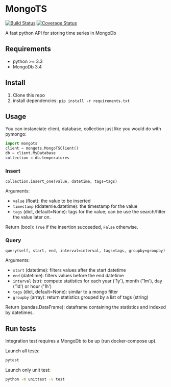 MongoTS
======

[![Build Status](https://travis-ci.org/AntoineToubhans/MongoTs.svg?branch=master)](https://travis-ci.org/AntoineToubhans/MongoTs)
[![Coverage Status](https://coveralls.io/repos/github/AntoineToubhans/MongoTs/badge.svg?branch=master)](https://coveralls.io/github/AntoineToubhans/MongoTs?branch=master)

A fast python API for storing time series in MongoDb

## Requirements

- python >= 3.3
- MongoDb 3.4

## Install

1. Clone this repo
2. install dependencies: `pip install -r requirements.txt`

## Usage

You can instanciate client, database, collection just like you would
do with pymongo:

```python
import mongots
client = mongots.MongoTSClient()
db = client.MyDatabase
collection = db.temperatures
```

### Insert

```
collection.insert_one(value, datetime, tags=tags)
```

Arguments:
- `value` (float): the value to be inserted
- `timestamp` (ddatemie.datetime): the timestamp for the value
- `tags` (dict, default=None): tags for the value; can be use the search/filter the value later on.

Return (bool): `True` if the insertion succeeded, `False` otherwise.

### Query

```
query(self, start, end, interval=interval, tags=tags, groupby=groupby)
```

Arguments:
- `start` (datetime): filters values after the start datetime
- `end` (datetime): filters values before the end datetime
- `interval` (str): compute statistics for each year ('1y'), month ('1m'), day ('1d') or hour ('1h')
- `tags` (dict, default=None): similar to a mongo filter
- `groupby` (array): return statistics grouped by a list of tags (string)

Return (pandas.DataFrame): dataframe containing the statistics and indexed by datetimes.


## Run tests

Integration test requires a MongoDb to be up (run docker-compose up).

Launch all tests:

```bash
pytest
```

Launch only unit test:

```bash
python -m unittest -v test
```
